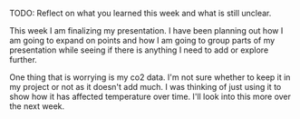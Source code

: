 TODO: Reflect on what you learned this week and what is still unclear.

This week I am finalizing my presentation. I have been planning out how I am going to expand on points and how I am going to group parts of my presentation while seeing if there is anything I need to add or explore further. 

One thing that is worrying is my co2 data. I'm not sure whether to keep it in my project or not as it doesn't add much. I was thinking of just using it to show how it has affected temperature over time. I'll look into this more over the next week. 